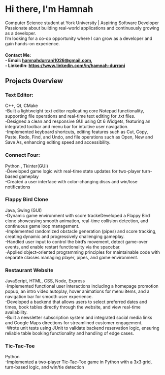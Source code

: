 
# Hi there, I'm Hamnah 

 Computer Science student at York University | Aspiring Software Developer  
 Passionate about building real-world applications and continuously growing as a developer. <br>
 I’m looking for a co-op opportunity where I can grow as a developer and gain hands-on experience. <br>

#### Contact Me:<br> - Email: hamnahdurrani1026@gmail.com, <br> - LinkedIn: https://www.linkedin.com/in/hamnah-durrani

## Projects Overview
### Text Editor:
  C++, Qt, CMake <br>
  -Built a lightweight text editor replicating core Notepad functionality, supporting file operations and real-time text editing for .txt files. <br>
  -Designed a clean and responsive GUI using Qt 6 Widgets, featuring an integrated toolbar and menu bar for intuitive user navigation. <br>
  -Implemented keyboard shortcuts, editing features such as Cut, Copy, Paste, Redo, Find, and Undo, and file operations such as Open, New and Save As, enhancing editing speed and    accessibility. <br>
### Connect Four:
 Python , Tkinter(GUI) <br>
  -Developed game logic with real-time state updates for two-player turn-based gameplay <br>
  -Created a  user interface with color-changing discs and win/lose notifications <br>
### Flappy Bird Clone
Java, Swing (GUI) <br>
  -Dynamic game environment with score trackeDeveloped a Flappy Bird clone  showcasing smooth animation, real-time collision detection, and continuous game loop management.<br>
  -Implemented randomized obstacle generation (pipes) and score tracking, creating dynamic and progressively challenging gameplay. <br>
  -Handled user input to control the bird’s movement, detect game-over events, and enable restart functionality via the spacebar. <br>
  -Applied object-oriented programming principles for maintainable code with separate classes managing player, pipes, and game environment. <br>
### Restaurant Website
JavaScript, HTML, CSS, Node, Express <br>
  -Implemented functional user interactions including a homepage promotion popup, an intro video autoplay, hover animations for menu items, and a navigation bar for smooth user experience. <br>
  -Developed a backend that allows users to select preferred dates and times, book tables directly through the website, and view real-time availability.<br>
  -Built a newsletter subscription system and integrated social media links and Google Maps directions for streamlined customer engagement.<br>
  -Wrote unit tests using JUnit to validate backend reservation logic, ensuring reliable table booking functionality and handling of edge cases. <br>
### Tic-Tac-Toe
 Python <br>
 -Implemented a two-player Tic-Tac-Toe game in Python with a 3x3 grid, turn-based logic, and win/tie detection

